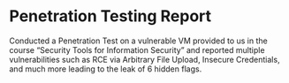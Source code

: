 # Penetration Testing Report
 Conducted a Penetration Test on a vulnerable VM provided to us in the course “Security Tools for Information Security” and reported multiple vulnerabilities such as RCE via Arbitrary File Upload, Insecure Credentials, and much more leading to the leak of 6 hidden flags.
